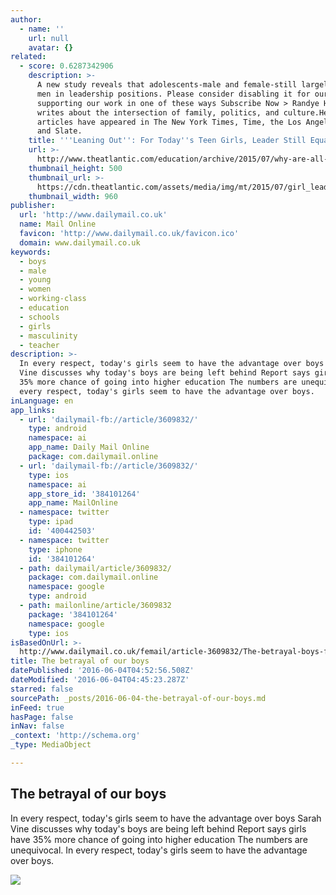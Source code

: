 ```yaml
---
author:
  - name: ''
    url: null
    avatar: {}
related:
  - score: 0.6287342906
    description: >-
      A new study reveals that adolescents-male and female-still largely prefer
      men in leadership positions. Please consider disabling it for our site, or
      supporting our work in one of these ways Subscribe Now > Randye Hoder
      writes about the intersection of family, politics, and culture.Her
      articles have appeared in The New York Times, Time, the Los Angeles Times,
      and Slate.
    title: '''Leaning Out'': For Today''s Teen Girls, Leader Still Equals Man'
    url: >-
      http://www.theatlantic.com/education/archive/2015/07/why-are-all-the-teen-girls-still-looking-up-to-men/399770/
    thumbnail_height: 500
    thumbnail_url: >-
      https://cdn.theatlantic.com/assets/media/img/mt/2015/07/girl_leadership/facebook.jpg?1438101137
    thumbnail_width: 960
publisher:
  url: 'http://www.dailymail.co.uk'
  name: Mail Online
  favicon: 'http://www.dailymail.co.uk/favicon.ico'
  domain: www.dailymail.co.uk
keywords:
  - boys
  - male
  - young
  - women
  - working-class
  - education
  - schools
  - girls
  - masculinity
  - teacher
description: >-
  In every respect, today's girls seem to have the advantage over boys Sarah
  Vine discusses why today's boys are being left behind Report says girls have
  35% more chance of going into higher education The numbers are unequivocal. In
  every respect, today's girls seem to have the advantage over boys.
inLanguage: en
app_links:
  - url: 'dailymail-fb://article/3609832/'
    type: android
    namespace: ai
    app_name: Daily Mail Online
    package: com.dailymail.online
  - url: 'dailymail-fb://article/3609832/'
    type: ios
    namespace: ai
    app_store_id: '384101264'
    app_name: MailOnline
  - namespace: twitter
    type: ipad
    id: '400442503'
  - namespace: twitter
    type: iphone
    id: '384101264'
  - path: dailymail/article/3609832/
    package: com.dailymail.online
    namespace: google
    type: android
  - path: mailonline/article/3609832
    package: '384101264'
    namespace: google
    type: ios
isBasedOnUrl: >-
  http://www.dailymail.co.uk/femail/article-3609832/The-betrayal-boys-falling-girls-way-says-SARAH-VINE-feminisation-society-especially-schools-blame.html#ixzz49lDyoveq
title: The betrayal of our boys
datePublished: '2016-06-04T04:52:56.508Z'
dateModified: '2016-06-04T04:45:23.287Z'
starred: false
sourcePath: _posts/2016-06-04-the-betrayal-of-our-boys.md
inFeed: true
hasPage: false
inNav: false
_context: 'http://schema.org'
_type: MediaObject

---
```

<article style=""><h1>The betrayal of our boys</h1><p>In every respect, today's girls seem to have the advantage over boys Sarah Vine discusses why today's boys are being left behind Report says girls have 35% more chance of going into higher education The numbers are unequivocal. In every respect, today's girls seem to have the advantage over boys.</p><img src="http://i.dailymail.co.uk/i/pix/2016/05/26/00/349DBA7F00000578-0-image-m-27_1464218456822.jpg" /></article>